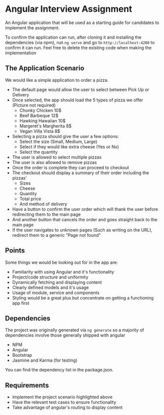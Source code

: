 # Angular Interview Assignment

An Angular application that will be used as a starting guide for candidates to implement the assignment.

To confirm the application can run, after cloning it and installing the dependencies (via npm), run `ng serve` and go to `http://localhost:4200` to confirm it can run. Feel free to delete the existing code when making the implementation

## The Application Scenario

We would like a simple application to order a pizza.

* The default page would allow the user to select between Pick Up or Delivery
* Once selected, the app should load the 5 types of pizza we offer (Picture not required)
  * Chonky Chicken 10$
  * Beef Barbeque 12$
  * Hawking Hawaiian 10$
  * Margeret's Margherita 8$
  * Vegan Villa Vista 8$
* Selecting a pizza should give the user a few options:
  * Select the size (Small, Medium, Large)
  * Select if they would like extra cheese (Yes or No)
  * Select the quantity
* The user is allowed to select multiple pizzas
* The user is also allowed to remove pizzas
* Once the order is complete they can proceed to checkout
* The checkout should display a summary of their order including the pizzas'
  * Sizes
  * Cheese
  * Quantity
  * Total price
  * And method of delivery
* Have a button to confirm the user order which will thank the user before redirecting them to the main page
* And another button that cancels the order and goes straight back to the main page
* If the user navigates to unknown pages (Such as writing on the URL), redirect them to a generic "Page not found"

<!-- 
    Other potential ideas:
    Handling of login/sign up - might be way too complicated
    Having a general purpose header/footer with links - would be nice
    Having extra pages like an about page? - to add on to the above
    Have a button to navigate back to the main page
 -->

## Points

Some things we would be looking out for in the app are:

* Familiarity with using Angular and it's functionality
* Project/code structure and uniformity
* Dynamically fetching and displaying content
* Clearly defined models and it's usage
* Usage of module, service and components
* Styling would be a great plus but concentrate on getting a functioning app first


## Dependencies

The project was originally generated via `ng generate` so a majority of dependencies involve those generally shipped with angular

* NPM
* Angular
* Bootstrap
* Jasmine and Karma (for testing)

You can find the dependency list in the package.json.

## Requirements

* Implement the project scenario highlighted above
* Have the relevant test cases to ensure functionality
* Take advantage of angular's routing to display content

